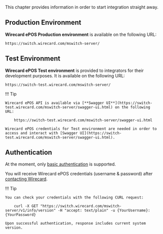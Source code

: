 This chapter provides information in order to start integration straight away.

## Production Environment

**Wirecard ePOS Production environment** is available on the following URL:

    https://switch.wirecard.com/mswitch-server/
    
## Test Environment

**Wirecard ePOS Test environment** is provided to integrators for their development purposes. It is available on the following URL:
       
    https://switch-test.wirecard.com/mswitch-server/
    
!!! Tip

    Wirecard ePOS API is available via [**Swagger UI**](https://switch-test.wirecard.com/mswitch-server/swagger-ui.html) on the following URL:

        https://switch-test.wirecard.com/mswitch-server/swagger-ui.html
        
    Wirecard ePOS credentials for Test environment are needed in order to access and interact with [Swagger UI](https://switch-test.wirecard.com/mswitch-server/swagger-ui.html).
       
## Authentication

At the moment, only [basic authentication](https://en.wikipedia.org/wiki/Basic_access_authentication) is supported.

You will receive Wirecard ePOS credentials (username & password) after [contacting Wirecard](https://www.wirecard.com/contact). 

!!! Tip
    
    You can check your credentials with the following CURL request:
    
        curl -X GET "https://switch.wirecard.com/mswitch-server/v1/info/version" -H "accept: text/plain" -u {YourUsername}:{YourPassword}
        
    Upon successful authentication, response includes current system version.